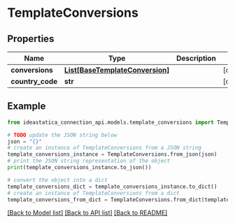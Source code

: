 # TemplateConversions


## Properties

Name | Type | Description | Notes
------------ | ------------- | ------------- | -------------
**conversions** | [**List[BaseTemplateConversion]**](BaseTemplateConversion.md) |  | [optional] 
**country_code** | **str** |  | [optional] 

## Example

```python
from ideastatica_connection_api.models.template_conversions import TemplateConversions

# TODO update the JSON string below
json = "{}"
# create an instance of TemplateConversions from a JSON string
template_conversions_instance = TemplateConversions.from_json(json)
# print the JSON string representation of the object
print(template_conversions_instance.to_json())

# convert the object into a dict
template_conversions_dict = template_conversions_instance.to_dict()
# create an instance of TemplateConversions from a dict
template_conversions_from_dict = TemplateConversions.from_dict(template_conversions_dict)
```
[[Back to Model list]](../README.md#documentation-for-models) [[Back to API list]](../README.md#documentation-for-api-endpoints) [[Back to README]](../README.md)


